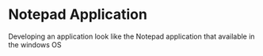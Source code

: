 # Notepad Application
Developing an application look like the Notepad application that available in the windows OS

